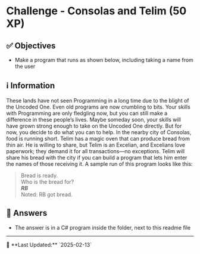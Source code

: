 # Challenge - Consolas and Telim (50 XP)

## ✅ Objectives
- Make a program that runs as shown below, including taking a name from the user

## ℹ️ Information
These lands have not seen Programming in a long time due to the blight of the Uncoded One. Even old
programs are now crumbling to bits. Your skills with Programming are only fledgling now, but you can
still make a difference in these people’s lives. Maybe someday soon, your skills will have grown strong
enough to take on the Uncoded One directly. But for now, you decide to do what you can to help.
In the nearby city of Consolas, food is running short. Telim has a magic oven that can produce bread from
thin air. He is willing to share, but Telim is an Excelian, and Excelians love paperwork; they demand it for
all transactions—no exceptions. Telim will share his bread with the city if you can build a program that
lets him enter the names of those receiving it. A sample run of this program looks like this:

<blockquote>
Bread is ready.<br>
Who is the bread for?<br>
<b><i>RB</i></b><br>
Noted: RB got bread.<br>
</blockquote>

## 📖 Answers
- The answer is in a C# program inside the folder, next to this readme file

<hr>
📅 **Last Updated:** `2025-02-13`